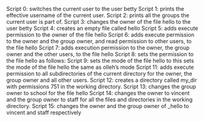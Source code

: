 Script 0: switches the current user to the user betty
Script 1: prints the effective username of the current user.
Script 2: prints all the groups the current user is part of.
Script 3: changes the owner of the file hello to the user betty
Script 4: creates an empty file called hello
Script 5: adds execute permission to the owner of the file hello
Script 6: adds execute permission to the owner and the group owner, and read permission to other users, to the file hello
Script 7: adds execution permission to the owner, the group owner and the other users, to the file hello
Script 8: sets the permission to the file hello as follows:
Script 9: sets the mode of the file hello to this
sets the mode of the file hello the same as olleh’s mode
Script 11: adds execute permission to all subdirectories of the current directory for the owner, the group owner and all other users.
Script 12: creates a directory called my_dir with permissions 751 in the working directory.
Script 13: changes the group owner to school for the file hello
Script 14: changes the owner to vincent and the group owner to staff for all the files and directories in the working directory.
Script 15: changes the owner and the group owner of _hello to vincent and staff respectively
